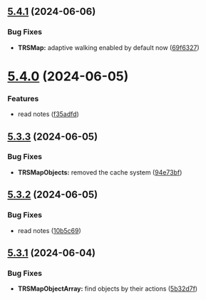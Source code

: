 ## [5.4.1](https://github.com/Torwent/SRL-T/compare/v5.4.0...v5.4.1) (2024-06-06)


### Bug Fixes

* **TRSMap:** adaptive walking enabled by default now ([69f6327](https://github.com/Torwent/SRL-T/commit/69f63272f21b5c9f477984b9281a3063b85044b8))



# [5.4.0](https://github.com/Torwent/SRL-T/compare/v5.3.3...v5.4.0) (2024-06-05)


### Features

* read notes ([f35adfd](https://github.com/Torwent/SRL-T/commit/f35adfdd43c4fae3190c0a1d601111834fab8b6c))



## [5.3.3](https://github.com/Torwent/SRL-T/compare/v5.3.2...v5.3.3) (2024-06-05)


### Bug Fixes

* **TRSMapObjects:** removed the cache system ([94e73bf](https://github.com/Torwent/SRL-T/commit/94e73bf9516851921c03313db98b38c1c670aa89))



## [5.3.2](https://github.com/Torwent/SRL-T/compare/v5.3.1...v5.3.2) (2024-06-05)


### Bug Fixes

* read notes ([10b5c69](https://github.com/Torwent/SRL-T/commit/10b5c69381076bb009018a5df0aaa961afacc579))



## [5.3.1](https://github.com/Torwent/SRL-T/compare/v5.3.0...v5.3.1) (2024-06-04)


### Bug Fixes

* **TRSMapObjectArray:** find objects by their actions ([5b32d7f](https://github.com/Torwent/SRL-T/commit/5b32d7f8bea8ce6e42c276313acfe4170bf0c0bb))



